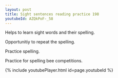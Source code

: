 ```yaml
---
layout: post
title: Sight sentences reading practice 198
youtubeId: AZQkPoF-_58
---
```

 
 
Helps to learn sight words and their spelling.

Opportunitiy to repeat the spelling. 

Practice spelling. 
 
Practice for spelling bee competitions. 
 
{% include youtubePlayer.html id=page.youtubeId %}
 
 
